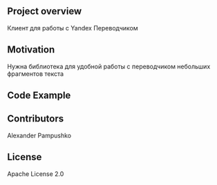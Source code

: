 ## Project overview
Клиент для работы с Yandex Переводчиком  
## Motivation
Нужна библиотека для удобной работы с переводчиком небольших фрагментов текста  
## Code Example
  
## Contributors
Alexander Pampushko
   
## License
  
Apache License 2.0

